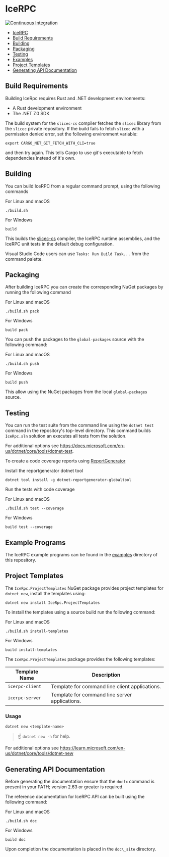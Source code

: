# IceRPC

[![Continuous Integration](https://github.com/zeroc-ice/icerpc-csharp/actions/workflows/dotnet.yml/badge.svg)](https://github.com/zeroc-ice/icerpc-csharp/actions/workflows/dotnet.yml)

- [IceRPC](#icerpc)
- [Build Requirements](#build-requirements)
- [Building](#building)
- [Packaging](#packaging)
- [Testing](#testing)
- [Examples](#examples)
- [Project Templates](#project-templates)
- [Generating API Documentation](#generating-api-documentation)

## Build Requirements

Building IceRpc requires Rust and .NET development environments:

- A Rust development environment
- The .NET 7.0 SDK

The build system for the `slicec-cs` compiler fetches the `slicec` library from the `slicec` private repository. If the
build fails to fetch `slicec` with a permission denied error, set the following environment variable:

```shell
export CARGO_NET_GIT_FETCH_WITH_CLI=true
```

and then try again. This tells Cargo to use git's executable to fetch dependencies instead of it's own.

## Building

You can build IceRPC from a regular command prompt, using the following commands

For Linux and macOS

```shell
./build.sh
```

For Windows

```shell
build
```

This builds the [slicec-cs](./tools/slicec-cs) compiler, the IceRPC runtime assemblies, and the IceRPC unit tests in the
default debug configuration.

Visual Studio Code users can use `Tasks: Run Build Task...` from the command palette.

## Packaging

After building IceRPC you can create the corresponding NuGet packages by running the following command

For Linux and macOS

```shell
./build.sh pack
```

For Windows

```shell
build pack
```

You can push the packages to the `global-packages` source with the following command:

For Linux and macOS

```shell
./build.sh push
```

For Windows

```shell
build push
```

This allow using the NuGet packages from the local `global-packages` source.

## Testing

You can run the test suite from the command line using the `dotnet test` command in the repository's top-level directory. This command builds `IceRpc.sln` solution an executes all tests from the solution.

For additional options see <https://docs.microsoft.com/en-us/dotnet/core/tools/dotnet-test>.

To create a code coverage reports using [ReportGenerator](https://github.com/danielpalme/ReportGenerator)

Install the reportgenerator dotnet tool

```shell
dotnet tool install -g dotnet-reportgenerator-globaltool
```

Run the tests with code coverage

For Linux and macOS

```shell
./build.sh test --coverage
```

For Windows

```shell
build test --coverage
```

## Example Programs

The IceRPC example programs can be found in the [examples](./examples) directory of this repository.

## Project Templates

The `IceRpc.ProjectTemplates` NuGet package provides project templates for `dotnet new`, install the templates using:

```shell
dotnet new install IceRpc.ProjectTemplates
```

To install the templates using a source build run the following command:

For Linux and macOS

```shell
./build.sh install-templates
```

For Windows

```shell
build install-templates
```

The `IceRpc.ProjectTemplates` package provides the following templates:

| Template Name   | Description                                    |
| --------------- | ---------------------------------------------- |
| `icerpc-client` | Template for command line client applications. |
| `icerpc-server` | Template for command line server applications. |

### Usage

```shell
dotnet new <template-name>
```

> :point_up: `dotnet new -h` for help.

For additional options see https://learn.microsoft.com/en-us/dotnet/core/tools/dotnet-new

## Generating API Documentation

Before generating the documentation ensure that the `docfx` command is present in your PATH; version 2.63 or greater is
required.

The reference documentation for IceRPC API can be built using the following command:

For Linux and macOS

```shell
./build.sh doc
```

For Windows

```shell
build doc
```

Upon completion the documentation is placed in the `doc\_site` directory.
